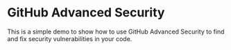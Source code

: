 # GitHub Advanced Security

This is a simple demo to show how to use GitHub Advanced Security to find and fix security vulnerabilities in your code.

